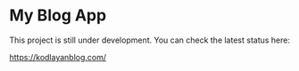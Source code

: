 # My Blog App

This project is still under development. You can check the latest status here:

https://kodlayanblog.com/
